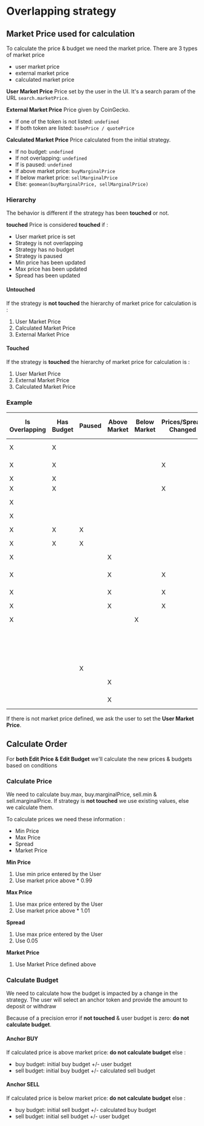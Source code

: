 # Overlapping strategy

## Market Price used for calculation
To calculate the price & budget we need the market price. There are 3 types of market price
- user market price
- external market price
- calculated market price

**User Market Price**
Price set by the user in the UI. It's a search param of the URL `search.marketPrice`.

**External Market Price**
Price given by CoinGecko.
- If one of the token is not listed: `undefined`
- If both token are listed: `basePrice / quotePrice`

**Calculated Market Price**
Price calculated from the initial strategy.
- If no budget: `undefined`
- If not overlapping: `undefined`
- If is paused: `undefined`
- If above market price: `buyMarginalPrice`
- If below market price: `sellMarginalPrice`
- Else: `geomean(buyMarginalPrice, sellMarginalPrice)`

### Hierarchy
The behavior is different if the strategy has been **touched** or not.

**touched**
Price is considered **touched** if : 
- User market price is set
- Strategy is not overlapping
- Strategy has no budget
- Strategy is paused
- Min price has been updated
- Max price has been updated
- Spread has been updated

#### Untouched
If the strategy is **not touched** the hierarchy of market price for calculation is : 
1. User Market Price
2. Calculated Market Price
3. External Market Price

#### Touched
If the strategy is **touched** the hierarchy of market price for calculation is : 
1. User Market Price
2. External Market Price
3. Calculated Market Price


### Example
| Is Overlapping | Has Budget | Paused | Above Market | Below Market | Prices/Spread Changed | Tokens Listed | Has User Price | Market Price Used |
|----------------|------------|--------|--------------|--------------|-----------------------|---------------|----------------|-------------------|
|        X       |      X     |        |              |              |                       |       X       |                | Calculated Price  |
|        X       |      X     |        |              |              |           X           |       X       |                | External Price    |
|        X       |      X     |        |              |              |                       |       X       |        X       | User Price        |
|        X       |      X     |        |              |              |           X           |       X       |        X       | User Price        |
|        X       |            |        |              |              |                       |       X       |                | External Price    |
|        X       |            |        |              |              |                       |               |                | -                 |
|        X       |      X     |    X   |              |              |                       |       X       |                | External Price    |
|        X       |      X     |    X   |              |              |                       |       X       |                | -                 |
|        X       |            |        |       X      |              |                       |       X       |                | Buy Marginal      |
|        X       |            |        |       X      |              |           X           |       X       |                | External Price    |
|        X       |            |        |       X      |              |           X           |               |                | Buy Marginal      |
|        X       |            |        |       X      |              |           X           |               |        X       | User Price        |
|        X       |            |        |              |       X      |                       |       X       |                | Sell Marginal     |
|                |            |        |              |              |                       |       X       |                | External Price    |
|                |            |        |              |              |                       |               |                | Calculated Price  |
|                |            |    X   |              |              |                       |               |                | -                 |
|                |            |        |       X      |              |                       |       X       |                | External Price    |
|                |            |        |       X      |              |                       |               |                | Buy Marginal      |

If there is not market price defined, we ask the user to set the **User Market Price**.

## Calculate Order
For **both Edit Price & Edit Budget** we'll calculate the new prices & budgets based on conditions

### Calculate Price
We need to calculate buy.max, buy.marginalPrice, sell.min & sell.marginalPrice.
If strategy is **not touched** we use existing values, else we calculate them.

To calculate prices we need these information : 
- Min Price
- Max Price
- Spread
- Market Price

**Min Price**
1. Use min price entered by the User
2. Use market price above * 0.99

**Max Price**
1. Use max price entered by the User
2. Use market price above * 1.01

**Spread**
1. Use max price entered by the User
2. Use 0.05

**Market Price**
1. Use Market Price defined above



### Calculate Budget
We need to calculate how the budget is impacted by a change in the strategy.
The user will select an anchor token and provide the amount to deposit or withdraw

Because of a precision error if **not touched** & user budget is zero: **do not calculate budget**.

#### Anchor BUY
If calculated price is above market price: **do not calculate budget**
else : 
- buy budget: initial buy budget +/- user budget
- sell budget: initial buy budget +/- calculated sell budget

#### Anchor SELL
If calculated price is below market price: **do not calculate budget**
else : 
- buy budget: initial sell budget +/- calculated buy budget
- sell budget: initial sell budget +/- user budget
